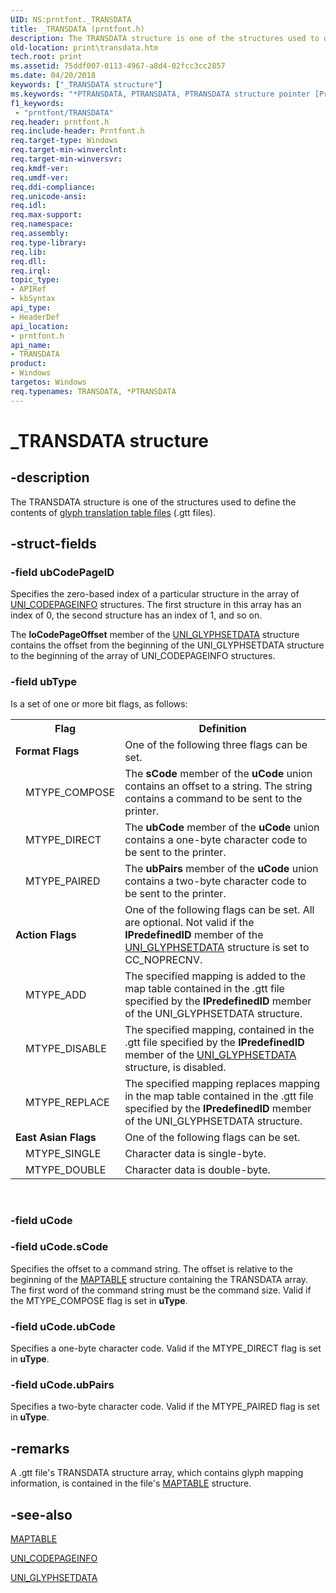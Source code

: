 ```yaml
---
UID: NS:prntfont._TRANSDATA
title: _TRANSDATA (prntfont.h)
description: The TRANSDATA structure is one of the structures used to define the contents of glyph translation table files (.gtt files).
old-location: print\transdata.htm
tech.root: print
ms.assetid: 75ddf007-0113-4967-a8d4-02fcc3cc2857
ms.date: 04/20/2018
keywords: ["_TRANSDATA structure"]
ms.keywords: "*PTRANSDATA, PTRANSDATA, PTRANSDATA structure pointer [Print Devices], TRANSDATA, TRANSDATA structure [Print Devices], _TRANSDATA, print.transdata, print_unidrv-pscript_fonts_e41871c1-fc38-460e-b9e7-1df0564933e1.xml, prntfont/PTRANSDATA, prntfont/TRANSDATA"
f1_keywords:
 - "prntfont/TRANSDATA"
req.header: prntfont.h
req.include-header: Prntfont.h
req.target-type: Windows
req.target-min-winverclnt: 
req.target-min-winversvr: 
req.kmdf-ver: 
req.umdf-ver: 
req.ddi-compliance: 
req.unicode-ansi: 
req.idl: 
req.max-support: 
req.namespace: 
req.assembly: 
req.type-library: 
req.lib: 
req.dll: 
req.irql: 
topic_type:
- APIRef
- kbSyntax
api_type:
- HeaderDef
api_location:
- prntfont.h
api_name:
- TRANSDATA
product:
- Windows
targetos: Windows
req.typenames: TRANSDATA, *PTRANSDATA
---
```


# _TRANSDATA structure


## -description


The TRANSDATA structure is one of the structures used to define the contents of <a href="https://docs.microsoft.com/windows-hardware/drivers/print/customized-font-management">glyph translation table files</a> (.gtt files).


## -struct-fields




### -field ubCodePageID

Specifies the zero-based index of a particular structure in the array of <a href="https://docs.microsoft.com/windows-hardware/drivers/ddi/prntfont/ns-prntfont-_uni_codepageinfo">UNI_CODEPAGEINFO</a> structures. The first structure in this array has an index of 0, the second structure has an index of 1, and so on.

The <b>loCodePageOffset</b> member of the <a href="https://docs.microsoft.com/windows-hardware/drivers/ddi/prntfont/ns-prntfont-_uni_glyphsetdata">UNI_GLYPHSETDATA</a> structure contains the offset from the beginning of the UNI_GLYPHSETDATA structure to the beginning of the array of UNI_CODEPAGEINFO structures.


### -field ubType

Is a set of one or more bit flags, as follows:

<table>
<tr>
<th colspan="2">Flag</th>
<th>Definition</th>
</tr>
<tr>
<td colspan="2">
<b>Format Flags</b>

</td>
<td>
One of the following three flags can be set.

</td>
</tr>
<tr>
<td></td>
<td>
MTYPE_COMPOSE

</td>
<td>
The <b>sCode</b> member of the <b>uCode</b> union contains an offset to a string. The string contains a command to be sent to the printer.

</td>
</tr>
<tr>
<td></td>
<td>
MTYPE_DIRECT

</td>
<td>
The <b>ubCode</b> member of the <b>uCode</b> union contains a one-byte character code to be sent to the printer.

</td>
</tr>
<tr>
<td></td>
<td>
MTYPE_PAIRED

</td>
<td>
The <b>ubPairs</b> member of the <b>uCode</b> union contains a two-byte character code to be sent to the printer.

</td>
</tr>
<tr>
<td colspan="2">
<b>Action Flags</b>

</td>
<td>
One of the following flags can be set. All are optional. Not valid if the <b>lPredefinedID</b> member of the <a href="https://docs.microsoft.com/windows-hardware/drivers/ddi/prntfont/ns-prntfont-_uni_glyphsetdata">UNI_GLYPHSETDATA</a> structure is set to CC_NOPRECNV.

</td>
</tr>
<tr>
<td></td>
<td>
MTYPE_ADD

</td>
<td>
The specified mapping is added to the map table contained in the .gtt file specified by the <b>lPredefinedID</b> member of the UNI_GLYPHSETDATA structure.

</td>
</tr>
<tr>
<td></td>
<td>
MTYPE_DISABLE

</td>
<td>
The specified mapping, contained in the .gtt file specified by the <b>lPredefinedID</b> member of the <a href="https://docs.microsoft.com/windows-hardware/drivers/ddi/prntfont/ns-prntfont-_uni_glyphsetdata">UNI_GLYPHSETDATA</a> structure, is disabled.

</td>
</tr>
<tr>
<td></td>
<td>
MTYPE_REPLACE

</td>
<td>
The specified mapping replaces mapping in the map table contained in the .gtt file specified by the <b>lPredefinedID</b> member of the UNI_GLYPHSETDATA structure.

</td>
</tr>
<tr>
<td colspan="2">
<b>East Asian Flags</b>

</td>
<td>
One of the following flags can be set.

</td>
</tr>
<tr>
<td></td>
<td>
MTYPE_SINGLE

</td>
<td>
Character data is single-byte.

</td>
</tr>
<tr>
<td></td>
<td>
MTYPE_DOUBLE

</td>
<td>
Character data is double-byte.

</td>
</tr>
</table>
 


### -field uCode


### -field uCode.sCode

Specifies the offset to a command string. The offset is relative to the beginning of the <a href="https://docs.microsoft.com/windows-hardware/drivers/ddi/prntfont/ns-prntfont-_maptable">MAPTABLE</a> structure containing the TRANSDATA array. The first word of the command string must be the command size. Valid if the MTYPE_COMPOSE flag is set in <b>uType</b>.


### -field uCode.ubCode

Specifies a one-byte character code. Valid if the MTYPE_DIRECT flag is set in <b>uType</b>.


### -field uCode.ubPairs

Specifies a two-byte character code. Valid if the MTYPE_PAIRED flag is set in <b>uType</b>.


## -remarks



A .gtt file's TRANSDATA structure array, which contains glyph mapping information, is contained in the file's <a href="https://docs.microsoft.com/windows-hardware/drivers/ddi/prntfont/ns-prntfont-_maptable">MAPTABLE</a> structure.




## -see-also




<a href="https://docs.microsoft.com/windows-hardware/drivers/ddi/prntfont/ns-prntfont-_maptable">MAPTABLE</a>



<a href="https://docs.microsoft.com/windows-hardware/drivers/ddi/prntfont/ns-prntfont-_uni_codepageinfo">UNI_CODEPAGEINFO</a>



<a href="https://docs.microsoft.com/windows-hardware/drivers/ddi/prntfont/ns-prntfont-_uni_glyphsetdata">UNI_GLYPHSETDATA</a>
 

 

